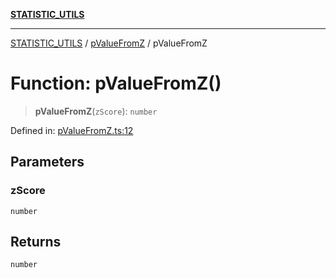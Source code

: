 [**STATISTIC_UTILS**](../../README.md)

***

[STATISTIC_UTILS](../../README.md) / [pValueFromZ](../README.md) / pValueFromZ

# Function: pValueFromZ()

> **pValueFromZ**(`zScore`): `number`

Defined in: [pValueFromZ.ts:12](https://github.com/dailker/everyutil/blob/fb6c9c837496f567cf7883b581cd27d1c9507ebe/src/statistic/pValueFromZ.ts#L12)

## Parameters

### zScore

`number`

## Returns

`number`

